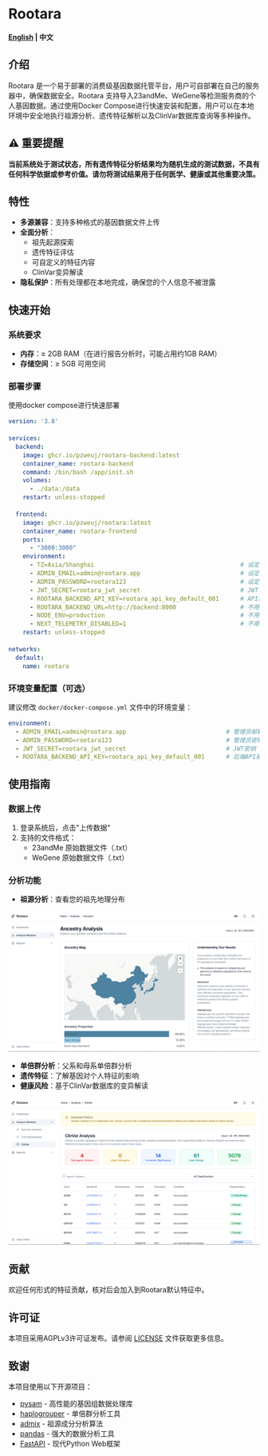 # Rootara

**[English](README.md) | 中文**

## 介绍
Rootara 是一个易于部署的消费级基因数据托管平台，用户可自部署在自己的服务器中，确保数据安全。Rootara 支持导入23andMe、WeGene等检测服务商的个人基因数据。通过使用Docker Compose进行快速安装和配置，用户可以在本地环境中安全地执行祖源分析、遗传特征解析以及ClinVar数据库查询等多种操作。

## ⚠️ 重要提醒

**当前系统处于测试状态，所有遗传特征分析结果均为随机生成的测试数据，不具有任何科学依据或参考价值。请勿将测试结果用于任何医学、健康或其他重要决策。**


## 特性
- **多源兼容**：支持多种格式的基因数据文件上传
- **全面分析**：
  - 祖先起源探索
  - 遗传特征评估
  - 可自定义的特征内容
  - ClinVar变异解读
- **隐私保护**：所有处理都在本地完成，确保您的个人信息不被泄露

## 快速开始
### 系统要求
- **内存**：≥ 2GB RAM（在进行报告分析时，可能占用约1GB RAM）
- **存储空间**：≥ 5GB 可用空间

### 部署步骤

使用docker compose进行快速部署

```yaml
version: '3.8'

services:
  backend:
    image: ghcr.io/pzweuj/rootara-backend:latest
    container_name: rootara-backend
    command: /bin/bash /app/init.sh
    volumes:
      - ./data:/data
    restart: unless-stopped

  frontend:
    image: ghcr.io/pzweuj/rootara:latest
    container_name: rootara-frontend
    ports:
      - "3000:3000"
    environment:
      - TZ=Asia/Shanghai                                         # 设定时区
      - ADMIN_EMAIL=admin@rootara.app                            # 设定登录账户
      - ADMIN_PASSWORD=rootara123                                # 设定登录密码
      - JWT_SECRET=rootara_jwt_secret                            # JWT
      - ROOTARA_BACKEND_API_KEY=rootara_api_key_default_001      # API密钥
      - ROOTARA_BACKEND_URL=http://backend:8000                  # 不用改
      - NODE_ENV=production                                      # 不用改
      - NEXT_TELEMETRY_DISABLED=1                                # 不用改
    restart: unless-stopped

networks:
  default:
    name: rootara
```


### 环境变量配置（可选）
建议修改 `docker/docker-compose.yml` 文件中的环境变量：

```yaml
environment:
  - ADMIN_EMAIL=admin@rootara.app                            # 管理员邮箱
  - ADMIN_PASSWORD=rootara123                                # 管理员密码
  - JWT_SECRET=rootara_jwt_secret                            # JWT密钥
  - ROOTARA_BACKEND_API_KEY=rootara_api_key_default_001      # 后端API密钥
```

## 使用指南

### 数据上传
1. 登录系统后，点击"上传数据"
2. 支持的文件格式：
   - 23andMe 原始数据文件（.txt）
   - WeGene 原始数据文件（.txt）

### 分析功能
- **祖源分析**：查看您的祖先地理分布

![ancestry](public/Rootara_Ancestry.png)


- **单倍群分析**：父系和母系单倍群分析
- **遗传特征**：了解基因对个人特征的影响
- **健康风险**：基于ClinVar数据库的变异解读

![clinvar](public/Rootara_Clinvar.png)

## 贡献
欢迎任何形式的特征贡献，核对后会加入到Rootara默认特征中。

## 许可证
本项目采用AGPLv3许可证发布。请参阅 [LICENSE](LICENSE) 文件获取更多信息。

## 致谢
本项目使用以下开源项目：
- [pysam](https://pysam.readthedocs.io/en/latest/index.html) - 高性能的基因组数据处理库
- [haplogrouper](https://gitlab.com/bio_anth_decode/haploGrouper) - 单倍群分析工具
- [admix](https://github.com/stevenliuyi/admix) - 祖源成分分析算法
- [pandas](https://pandas.pydata.org/) - 强大的数据分析工具
- [FastAPI](https://fastapi.tiangolo.com/) - 现代Python Web框架



